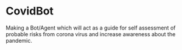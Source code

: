 # CovidBot
Making a Bot/Agent which will act as a guide for self assessment of probable risks from corona virus and increase awareness about the pandemic.
